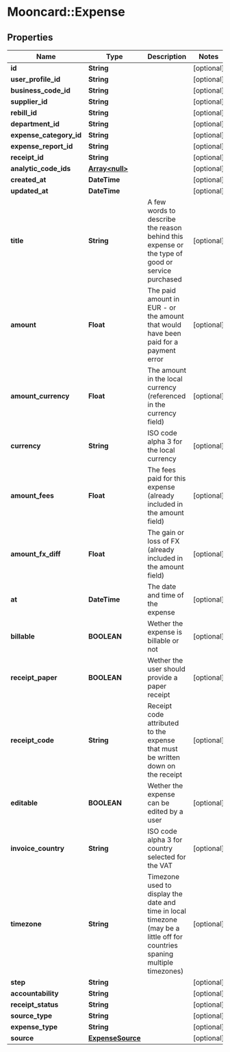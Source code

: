 # Mooncard::Expense

## Properties
Name | Type | Description | Notes
------------ | ------------- | ------------- | -------------
**id** | **String** |  | [optional] 
**user_profile_id** | **String** |  | [optional] 
**business_code_id** | **String** |  | [optional] 
**supplier_id** | **String** |  | [optional] 
**rebill_id** | **String** |  | [optional] 
**department_id** | **String** |  | [optional] 
**expense_category_id** | **String** |  | [optional] 
**expense_report_id** | **String** |  | [optional] 
**receipt_id** | **String** |  | [optional] 
**analytic_code_ids** | [**Array&lt;null&gt;**](.md) |  | [optional] 
**created_at** | **DateTime** |  | [optional] 
**updated_at** | **DateTime** |  | [optional] 
**title** | **String** | A few words to describe the reason behind this expense or the type of good or service purchased | [optional] 
**amount** | **Float** | The paid amount in EUR - or the amount that would have been paid for a payment error | [optional] 
**amount_currency** | **Float** | The amount in the local currency (referenced in the currency field) | [optional] 
**currency** | **String** | ISO code alpha 3 for the local currency | [optional] 
**amount_fees** | **Float** | The fees paid for this expense (already included in the amount field) | [optional] 
**amount_fx_diff** | **Float** | The gain or loss of FX (already included in the amount field) | [optional] 
**at** | **DateTime** | The date and time of the expense | [optional] 
**billable** | **BOOLEAN** | Wether the expense is billable or not | [optional] 
**receipt_paper** | **BOOLEAN** | Wether the user should provide a paper receipt | [optional] 
**receipt_code** | **String** | Receipt code attributed to the expense that must be written down on the receipt | [optional] 
**editable** | **BOOLEAN** | Wether the expense can be edited by a user | [optional] 
**invoice_country** | **String** | ISO code alpha 3 for country selected for the VAT | [optional] 
**timezone** | **String** | Timezone used to display the date and time in local timezone (may be a little off for countries spaning multiple timezones) | [optional] 
**step** | **String** |  | [optional] 
**accountability** | **String** |  | [optional] 
**receipt_status** | **String** |  | [optional] 
**source_type** | **String** |  | [optional] 
**expense_type** | **String** |  | [optional] 
**source** | [**ExpenseSource**](ExpenseSource.md) |  | [optional] 


